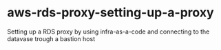 # aws-rds-proxy-setting-up-a-proxy
Setting up a RDS proxy by using infra-as-a-code and connecting to the datavase trough a bastion host
